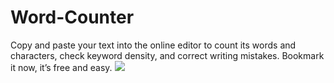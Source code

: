# Word-Counter
Copy and paste your text into the online editor to count its words and characters, check keyword density, and correct writing mistakes. Bookmark it now, it’s free and easy.
<img src="https://i.postimg.cc/0QtHzkcv/wordcounter.jpg">
